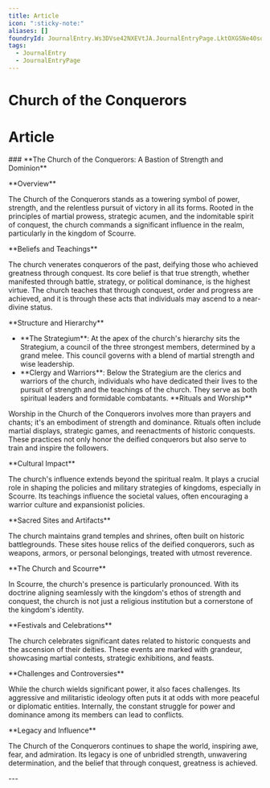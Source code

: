 ```yaml
---
title: Article
icon: ":sticky-note:"
aliases: []
foundryId: JournalEntry.Ws3DVse42NXEVtJA.JournalEntryPage.LktOXGSNe40sqk4y
tags:
  - JournalEntry
  - JournalEntryPage
---
```


# Church of the Conquerors

# Article
\### \*\*The Church of the Conquerors: A Bastion of Strength and Dominion\*\*

\*\*Overview\*\*

The Church of the Conquerors stands as a towering symbol of power, strength, and the relentless pursuit of victory in all its forms. Rooted in the principles of martial prowess, strategic acumen, and the indomitable spirit of conquest, the church commands a significant influence in the realm, particularly in the kingdom of Scourre.

\*\*Beliefs and Teachings\*\*

The church venerates conquerors of the past, deifying those who achieved greatness through conquest. Its core belief is that true strength, whether manifested through battle, strategy, or political dominance, is the highest virtue. The church teaches that through conquest, order and progress are achieved, and it is through these acts that individuals may ascend to a near-divine status.

\*\*Structure and Hierarchy\*\*

*   \*\*The Strategium\*\*: At the apex of the church's hierarchy sits the Strategium, a council of the three strongest members, determined by a grand melee. This council governs with a blend of martial strength and wise leadership.
*   \*\*Clergy and Warriors\*\*: Below the Strategium are the clerics and warriors of the church, individuals who have dedicated their lives to the pursuit of strength and the teachings of the church. They serve as both spiritual leaders and formidable combatants.
\*\*Rituals and Worship\*\*

Worship in the Church of the Conquerors involves more than prayers and chants; it's an embodiment of strength and dominance. Rituals often include martial displays, strategic games, and reenactments of historic conquests. These practices not only honor the deified conquerors but also serve to train and inspire the followers.

\*\*Cultural Impact\*\*

The church's influence extends beyond the spiritual realm. It plays a crucial role in shaping the policies and military strategies of kingdoms, especially in Scourre. Its teachings influence the societal values, often encouraging a warrior culture and expansionist policies.

\*\*Sacred Sites and Artifacts\*\*

The church maintains grand temples and shrines, often built on historic battlegrounds. These sites house relics of the deified conquerors, such as weapons, armors, or personal belongings, treated with utmost reverence.

\*\*The Church and Scourre\*\*

In Scourre, the church's presence is particularly pronounced. With its doctrine aligning seamlessly with the kingdom's ethos of strength and conquest, the church is not just a religious institution but a cornerstone of the kingdom's identity.

\*\*Festivals and Celebrations\*\*

The church celebrates significant dates related to historic conquests and the ascension of their deities. These events are marked with grandeur, showcasing martial contests, strategic exhibitions, and feasts.

\*\*Challenges and Controversies\*\*

While the church wields significant power, it also faces challenges. Its aggressive and militaristic ideology often puts it at odds with more peaceful or diplomatic entities. Internally, the constant struggle for power and dominance among its members can lead to conflicts.

\*\*Legacy and Influence\*\*

The Church of the Conquerors continues to shape the world, inspiring awe, fear, and admiration. Its legacy is one of unbridled strength, unwavering determination, and the belief that through conquest, greatness is achieved.

\---